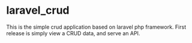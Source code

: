# laravel_crud
This is the simple crud application based on laravel php framework.
First release is simply view a CRUD data, and serve an API.